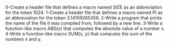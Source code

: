 0-Create a header file that defines a macro named SIZE as an abbreviation for the token 1024.
1-Create a header file that defines a macro named PI as an abbreviation for the token 3.14159265359.
2-Write a program that prints the name of the file it was compiled from, followed by a new line.
3-Write a function-like macro ABS(x) that computes the absolute value of a number x.
4-Write a function-like macro SUM(x, y) that computes the sum of the numbers x and y.
